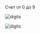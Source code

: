 Счет от 0 до 9

![digits](https://github.com/sevibogdanov/arduino/assets/130535023/b656402c-6f3a-4c42-8c79-9694c76bfbd2)

![digits](https://github.com/sevibogdanov/arduino/assets/130535023/9647b1c4-a8f8-49ae-aa0d-7046f4c4b5c4)
